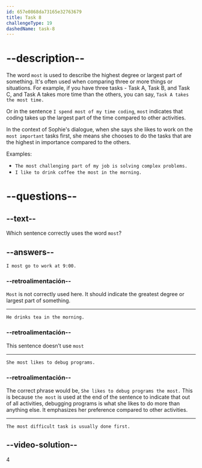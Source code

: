 ```yaml
---
id: 657e0868da73165e32763679
title: Task 8
challengeType: 19
dashedName: task-8
---
```


# --description--

The word `most` is used to describe the highest degree or largest part of something. It's often used when comparing three or more things or situations. For example, if you have three tasks - Task A, Task B, and Task C, and Task A takes more time than the others, you can say, `Task A takes the most time.`

Or in the sentence `I spend most of my time coding`, `most` indicates that coding takes up the largest part of the time compared to other activities.

In the context of Sophie's dialogue, when she says she likes to work on the `most important` tasks first, she means she chooses to do the tasks that are the highest in importance compared to the others.

Examples:

- `The most challenging part of my job is solving complex problems.`
- `I like to drink coffee the most in the morning.`

# --questions--

## --text--

Which sentence correctly uses the word `most`?

## --answers--

`I most go to work at 9:00.`

### --retroalimentación--

`Most` is not correctly used here. It should indicate the greatest degree or largest part of something.

---

`He drinks tea in the morning.`

### --retroalimentación--

This sentence doesn’t use `most`

---

`She most likes to debug programs.`

### --retroalimentación--

The correct phrase would be, `She likes to debug programs the most.` This is because `the most` is used at the end of the sentence to indicate that out of all activities, debugging programs is what she likes to do more than anything else. It emphasizes her preference compared to other activities.

---

`The most difficult task is usually done first.`

## --video-solution--

4
